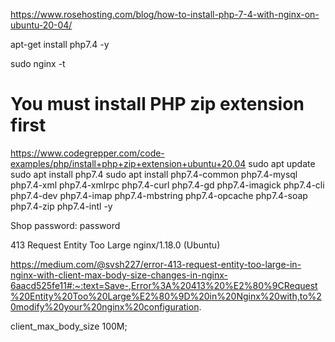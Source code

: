 https://www.rosehosting.com/blog/how-to-install-php-7-4-with-nginx-on-ubuntu-20-04/

apt-get install php7.4 -y


sudo nginx -t

# You must install PHP zip extension first

https://www.codegrepper.com/code-examples/php/install+php+zip+extension+ubuntu+20.04
sudo apt update
sudo apt install php7.4
sudo apt install php7.4-common php7.4-mysql php7.4-xml php7.4-xmlrpc php7.4-curl php7.4-gd php7.4-imagick php7.4-cli php7.4-dev php7.4-imap php7.4-mbstring php7.4-opcache php7.4-soap php7.4-zip php7.4-intl -y


Shop password: password


413 Request Entity Too Large
nginx/1.18.0 (Ubuntu)

https://medium.com/@svsh227/error-413-request-entity-too-large-in-nginx-with-client-max-body-size-changes-in-nginx-6aacd525fe11#:~:text=Save-,Error%3A%20413%20%E2%80%9CRequest%20Entity%20Too%20Large%E2%80%9D%20in%20Nginx%20with,to%20modify%20your%20nginx%20configuration.

client_max_body_size 100M;